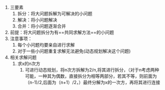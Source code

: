 1. 三要素
   1. 拆分：将大问题拆解为可解决的小问题
   2. 解决：将小问题解决
   3. 合并：将小问题逐渐合并
2. 前提：将大问题拆分为有==共同求解方法==的小问题
3. 注意事项：
   1. 每个小问题均要亲自进行求解
   2. 对于一些小问题重复求解无法避免(动态规划解决这个问题)
4. 相关求解问题
   1. 求x的n次方
      1. 可进行动态规划，将n次方拆解为2/n,将其进行拆分，（对于n考虑两种可能，一种其为偶数，直接拆分为相等两部分，若其不等，则前面为（n-1)/2,后面为（n+1）/2，）最终分解为x的一次方，再将其进行连接